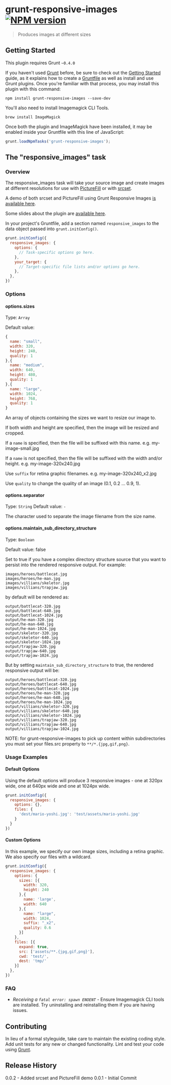 # grunt-responsive-images [![NPM version](https://badge.fury.io/js/grunt-responsive-images.png)](http://badge.fury.io/js/grunt-responsive-images)

> Produces images at different sizes

## Getting Started
This plugin requires Grunt `~0.4.0`

If you haven't used [Grunt](http://gruntjs.com/) before, be sure to check out the [Getting Started](http://gruntjs.com/getting-started) guide, as it explains how to create a [Gruntfile](http://gruntjs.com/sample-gruntfile) as well as install and use Grunt plugins. Once you're familiar with that process, you may install this plugin with this command:

```shell
npm install grunt-responsive-images --save-dev
```

You'll also need to install Imagemagick CLI Tools.

```shell
brew install ImageMagick
```

Once both the plugin and ImageMagick have been installed, it may be enabled inside your Gruntfile with this line of JavaScript:

```js
grunt.loadNpmTasks('grunt-responsive-images');
```

## The "responsive_images" task

### Overview

The responsive_images task will take your source image and create images at different resolutions for use with [PictureFill](https://github.com/scottjehl/picturefill) or with [srcset](https://github.com/borismus/srcset-polyfill).

A demo of both srcset and PictureFill using Grunt Responsive Images [is available here](http://andismith.github.io/grunt-responsive-images/).

Some slides about the plugin are [available here](http://slid.es/andismith/grunt-responsive-images).

In your project's Gruntfile, add a section named `responsive_images` to the data object passed into `grunt.initConfig()`.

```js
grunt.initConfig({
  responsive_images: {
    options: {
      // Task-specific options go here.
    },
    your_target: {
      // Target-specific file lists and/or options go here.
    },
  },
})
```

### Options

#### options.sizes
Type: `Array`

Default value:

```js
{
  name: "small",
  width: 320,
  height: 240,
  quality: 1
},{
  name: "medium",
  width: 640,
  height: 480,
  quality: 1
},{
  name: "large",
  width: 1024,
  height: 768,
  quality: 1
}
```

An array of objects containing the sizes we want to resize our image to.

If both width and height are specified, then the image will be resized and cropped.

If a `name` is specified, then the file will be suffixed with this name. e.g. my-image-small.jpg

If a `name` is not specified, then the file will be suffixed with the width and/or height. e.g. my-image-320x240.jpg

Use `suffix` for retina graphic filenames. e.g. my-image-320x240_x2.jpg

Use `quality` to change the quality of an image (0.1, 0.2 ... 0.9, 1).

#### options.separator
Type: `String`
Default value: `-`

The character used to separate the image filename from the size name.

#### options.maintain_sub_directory_structure
Type: `Boolean`

Default value: false

Set to true if you have a complex directory structure source that you want to persist into the rendered responsive output.  For example:

```
images/heroes/battlecat.jpg
images/heroes/he-man.jpg
images/villians/skeletor.jpg
images/villians/trapjaw.jpg
```

by default will be rendered as:

```
output/battlecat-320.jpg
output/battlecat-640.jpg
output/battlecat-1024.jpg
output/he-man-320.jpg
output/he-man-640.jpg
output/he-man-1024.jpg
output/skeletor-320.jpg
output/skeletor-640.jpg
output/skeletor-1024.jpg
output/trapjaw-320.jpg
output/trapjaw-640.jpg
output/trapjaw-1024.jpg
```

But by setting `maintain_sub_directory_structure` to true, the rendered responsive output will be:

```
output/heroes/battlecat-320.jpg
output/heroes/battlecat-640.jpg
output/heroes/battlecat-1024.jpg
output/heroes/he-man-320.jpg
output/heroes/he-man-640.jpg
output/heroes/he-man-1024.jpg
output/villians/skeletor-320.jpg
output/villians/skeletor-640.jpg
output/villians/skeletor-1024.jpg
output/villians/trapjaw-320.jpg
output/villians/trapjaw-640.jpg
output/villians/trapjaw-1024.jpg
```

NOTE: for grunt-responsive-images to pick up content within subdirectories you must set your files.src property to `**/*.{jpg,gif,png}`.

### Usage Examples

#### Default Options
Using the default options will produce 3 responsive images - one at 320px wide, one at 640px wide and one at 1024px wide.

```js
grunt.initConfig({
  responsive_images: {
    options: {},
    files: {
      'dest/mario-yoshi.jpg': 'test/assets/mario-yoshi.jpg'
    }
  }
})
```

#### Custom Options
In this example, we specify our own image sizes, including a retina graphic. We also specify our files with a wildcard.

```js
grunt.initConfig({
  responsive_images: {
    options: {
      sizes: [{
        width: 320,
        height: 240
      },{
        name: 'large',
        width: 640
      },{
        name: "large",
        width: 1024,
        suffix: "_x2",
        quality: 0.6
      }]
    },
    files: [{
      expand: true,
      src: ['assets/**.{jpg,gif,png}'],
      cwd: 'test/',
      dest: 'tmp/'
    }]
  },
})
```

### FAQ

* *Receiving a `fatal error: spawn ENOENT`* - Ensure Imagemagick CLI tools are installed. Try uninstalling and reinstalling them if you are having issues.

## Contributing
In lieu of a formal styleguide, take care to maintain the existing coding style. Add unit tests for any new or changed functionality. Lint and test your code using [Grunt](http://gruntjs.com/).

## Release History
0.0.2 - Added srcset and PictureFill demo
0.0.1 - Initial Commit
